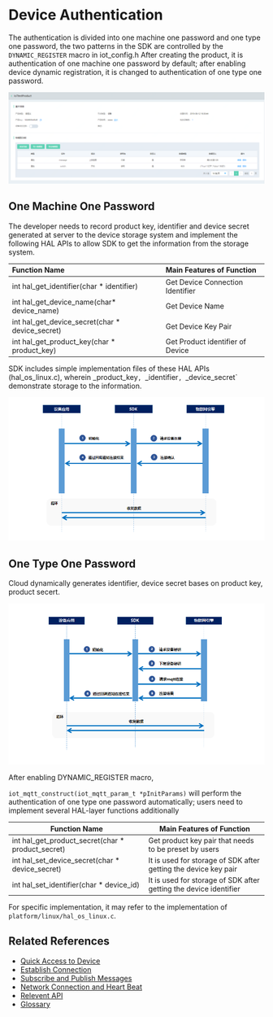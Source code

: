 # Device Authentication

The authentication is divided into one machine one password and one type one password, the two patterns in the SDK are controlled by the `DYNAMIC_REGISTER` macro in iot_config.h After creating the product, it is authentication of one machine one password by default; after enabling device dynamic registration, it is changed to authentication of one type one password.

   ![鉴权动态注册](../../../../image/IoT/IoT-DeviceSDK/Authenticate1.png)

## One Machine One Password

The developer needs to record product key, identifier and device secret generated at server to the device storage system and implement the following HAL APIs to allow SDK to get the information from the storage system.

|Function Name                                               | Main Features of Function                              |
|:-------------------------------------------------   |:-------------------------------------- |
| int hal_get_identifier(char * identifier)    | Get Device Connection Identifier       |
| int hal_get_device_name(char* device_name)   | Get Device Name |            |
| int hal_get_device_secret(char * device_secret) | Get Device Key Pair       |
| int hal_get_product_key(char * product_key) | Get Product identifier of Device



SDK includes simple implementation files of these HAL APIs (hal_os_linux.c), wherein _product_key`, `_identifier`, `_device_secret` demonstrate storage to the information.

   ![鉴权动态注册](../../../../image/IoT/IoT-DeviceSDK/Authenticate2.png)

## One Type One Password

Cloud dynamically generates identifier, device secret bases on product key, product secert.

   ![鉴权动态注册](../../../../image/IoT/IoT-DeviceSDK/Authenticate3.png)

After enabling DYNAMIC_REGISTER macro,

 `iot_mqtt_construct(iot_mqtt_param_t *pInitParams)` will perform the authentication of one type one password automatically; users need to implement several HAL-layer functions additionally

| Function Name                                               | Main Features of Function                              |
| ---------------------------------------------------- | -------------------------------------- |
| int hal_get_product_secret(char * product_secret) | Get product key pair that needs to be preset by users       |
| int hal_set_device_secret(char * device_secret)   | It is used for storage of SDK after getting the device key pair       |
| int hal_set_identifier(char * device_id)         | It is used for storage of SDK after getting the device identifier       |


For specific implementation, it may refer to the implementation of `platform/linux/hal_os_linux.c`.

## Related References

- [Quick Access to Device](../Developer-Guide-Device/DeviceEasyLink.md)
- [Establish Connection](../Developer-Guide-Device/EstablishConnection.md)
- [Subscribe and Publish Messages](../Developer-Guide-Device/SubPub.md)
- [Network Connection and Heart Beat](../Developer-Guide-Device/HeartBeat-Reconnection.md)
- [Relevent API](../Developer-Guide-Device/API.md)
- [Glossary](../Developer-Guide-Device/Glossary.md)

